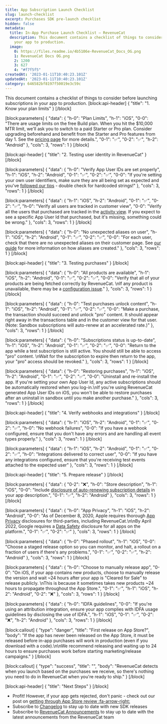 ```yaml
---
title: App Subscription Launch Checklist
slug: launch-checklist
excerpt: Purchases SDK pre-launch checklist
hidden: false
metadata:
  title: In-App Purchase Launch Checklist – RevenueCat
  description: This document contains a checklist of things to consider before launching
    your app to production.
  image:
    0: https://files.readme.io/4b5106e-RevenueCat_Docs_OG.png
    1: RevenueCat Docs OG.png
    2: 1200
    3: 627
    4: "#f7f5f5"
createdAt: '2023-01-11T10:40:23.101Z'
updatedAt: '2023-01-11T10:40:23.101Z'
category: 646582bf8197f50019e3c59c
---
```

This document contains a checklist of things to consider before launching subscriptions in your app to production.
[block:api-header]
{
  "title": "1. Know your plan limits"
}
[/block]

[block:parameters]
{
  "data": {
    "h-0": "Plan Limits",
    "h-1": "iOS",
    "0-0": "There are usage limits on the free Build plan. When you hit the $10,000 MTR limit, we'll ask you to switch to a paid Starter or Pro plan. Consider upgrading beforehand and benefit from the Starter and Pro features from day 1. See the [pricing page](https://www.revenuecat.com/pricing) for more details.",
    "0-1": "✅",
    "0-2": "✅",
    "h-2": "Android"
  },
  "cols": 3,
  "rows": 1
}
[/block]

[block:api-header]
{
  "title": "2. Testing user identity in RevenueCat"
}
[/block]

[block:parameters]
{
  "data": {
    "h-0": "Verify App User IDs are set properly",
    "h-1": "iOS",
    "h-2": "Android",
    "0-1": "✅",
    "0-2": "✅",
    "0-0": "If you're setting your own user identifiers, make sure they are all being set as expected and you've [followed our tips](doc:user-ids#tips-for-setting-app-user-ids) - double check for hardcoded strings!"
  },
  "cols": 3,
  "rows": 1
}
[/block]

[block:parameters]
{
  "data": {
    "h-1": "iOS",
    "h-2": "Android",
    "0-1": "✅",
    "0-2": "✅",
    "h-0": "Verify all users are tracked in customer view",
    "0-0": "Verify all the users that purchased are tracked in the [activity view](https://app.revenuecat.com/activity). If you expect to see a specific App User Id that purchased, but it's missing, something could be wrong."
  },
  "cols": 3,
  "rows": 1
}
[/block]

[block:parameters]
{
  "data": {
    "h-0": "No unexpected aliases on user",
    "h-1": "iOS",
    "h-2": "Android",
    "0-1": "✅",
    "0-2": "✅",
    "0-0": "For each user, check that there are no unexpected aliases on their customer page. See [our guide](doc:user-ids) for more information on how aliases are created."
  },
  "cols": 3,
  "rows": 1
}
[/block]

[block:api-header]
{
  "title": "3. Testing purchases"
}
[/block]

[block:parameters]
{
  "data": {
    "h-0": "All products are available",
    "h-1": "iOS",
    "h-2": "Android",
    "0-1": "✅",
    "0-2": "✅",
    "0-0": "Verify that all of your products are being fetched correctly by RevenueCat. \nIf any product is unavailable, there may be a [configuration issue](https://www.revenuecat.com/2018/10/11/configuring-in-app-products-is-hard)."
  },
  "cols": 3,
  "rows": 1
}
[/block]

[block:parameters]
{
  "data": {
    "h-0": "Test purchases unlock content",
    "h-1": "iOS",
    "h-2": "Android",
    "0-1": "✅",
    "0-2": "✅",
    "0-0": "Make a purchase, the transaction should succeed and unlock \"pro\" content. It should appear right away in the transactions table and in the customer view for that user. (Note: Sandbox subscriptions will auto-renew at an accelerated rate.)"
  },
  "cols": 3,
  "rows": 1
}
[/block]

[block:parameters]
{
  "data": {
    "h-0": "Subscriptions status is up-to-date",
    "h-1": "iOS",
    "h-2": "Android",
    "0-1": "✅",
    "0-2": "✅",
    "0-0": "Return to the app while a test subscription is still active. You should still be able to access \"pro\" content. \nWait for the subscription to expire then return to the app, your \"pro\" access should be revoked."
  },
  "cols": 3,
  "rows": 1
}
[/block]

[block:parameters]
{
  "data": {
    "h-0": "Restoring purchases",
    "h-1": "iOS",
    "h-2": "Android",
    "0-1": "✅",
    "0-2": "✅",
    "0-0": "Uninstall and re-install the app. If you're setting your own App User Id, any active subscriptions should be automatically restored when you log-in.\nIf you're using RevenueCat generated App User IDs on iOS, you won't be able to restore purchases after an uninstall in sandbox until you make another purchase."
  },
  "cols": 3,
  "rows": 1
}
[/block]

[block:api-header]
{
  "title": "4. Verify webhooks and integrations"
}
[/block]

[block:parameters]
{
  "data": {
    "h-1": "iOS",
    "h-2": "Android",
    "0-1": "✅",
    "0-2": "✅",
    "h-0": "No webhook failures",
    "0-0": "If you have a webhook configured, ensure that you don't have any errors and are handling all event types properly."
  },
  "cols": 3,
  "rows": 1
}
[/block]

[block:parameters]
{
  "data": {
    "h-1": "iOS",
    "h-2": "Android",
    "0-1": "✅",
    "0-2": "✅",
    "h-0": "Integrations delivered to correct user",
    "0-0": "If you have any integrations configured, ensure that you're receiving test events attached to the expected user"
  },
  "cols": 3,
  "rows": 1
}
[/block]

[block:api-header]
{
  "title": "5. Prepare release"
}
[/block]

[block:parameters]
{
  "data": {
    "0-2": "❌",
    "h-0": "Store description",
    "h-1": "iOS",
    "0-0": "Include [disclosure of auto-renewing subscription details](https://www.revenuecat.com/blog/schedule-2-section-3-8-b/) in your app description.",
    "0-1": "✅",
    "h-2": "Android"
  },
  "cols": 3,
  "rows": 1
}
[/block]

[block:parameters]
{
  "data": {
    "h-0": "App Privacy",
    "h-1": "iOS",
    "h-2": "Android",
    "0-0": "As of December 8, 2020, Apple requires thorough [App Privacy](https://docs.revenuecat.com/docs/apple-app-privacy) disclosures for third-parties, including RevenueCat.\n\nBy April 2022, Google requires a [Data Safety](doc:google-plays-data-safety) disclosure for all apps on the platform.",
    "0-1": "✅",
    "0-2": "✅"
  },
  "cols": 3,
  "rows": 1
}
[/block]

[block:parameters]
{
  "data": {
    "h-0": "Phased rollout",
    "h-1": "iOS",
    "0-0": "Choose a staged release option so you can monitor, and halt, a rollout on a fraction of users if there's any problems.",
    "0-1": "✅",
    "0-2": "✅",
    "h-2": "Android"
  },
  "cols": 3,
  "rows": 1
}
[/block]

[block:parameters]
{
  "data": {
    "h-0": "Choose to manually release app",
    "0-0": "On iOS, if your app contains new products, choose to manually release the version and wait ~24 hours after your app is \"Cleared for Sale\" to release publicly. \nThis is because it sometimes takes new products ~24 hours to propagate throughout the App Store.",
    "0-1": "✅",
    "h-1": "iOS",
    "h-2": "Android",
    "0-2": "❌"
  },
  "cols": 3,
  "rows": 1
}
[/block]

[block:parameters]
{
  "data": {
    "h-0": "IDFA guidelines",
    "0-0": "If you're using an attribution integration, ensure your app complies with IDFA usage guidelines by disclosing the use of IDFA.",
    "h-1": "iOS",
    "0-1": "✅",
    "0-2": "❌",
    "h-2": "Android"
  },
  "cols": 3,
  "rows": 1
}
[/block]

[block:callout]
{
  "type": "danger",
  "title": "First release on App Store?",
  "body": "If the app has never been released on the App Store, it must be released before in-app purchases will work in production (even if you download with a code).\n\nWe recommend releasing and waiting up to 24 hours to ensure purchases work before starting marketing/release campaigns."
}
[/block]

[block:callout]
{
  "type": "success",
  "title": "",
  "body": "RevenueCat detects when you launch based on the purchases we receive, so there's nothing you need to do in RevenueCat when you're ready to ship."
}
[/block]

[block:api-header]
{
  "title": "Next Steps"
}
[/block]
* Profit! However, if your app gets rejected, don't panic - check out our post on [getting through App Store review :fa-arrow-right:](https://medium.com/revenuecat-blog/getting-through-app-review-39ac50438c62)
* Subscribe to [Changelog](https://community.revenuecat.com/product-updates) to stay up to date with new SDK releases
* Subscribe to [RevenueCat Announcements](https://community.revenuecat.com/revenuecat-announcements-2) to stay up to date with the latest announcements from the RevenueCat team